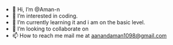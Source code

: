 - 👋 Hi, I’m @Aman-n
- 👀 I’m interested in coding.
- 🌱 I’m currently learning it and i am on the basic level.
- 💞️ I’m looking to collaborate on 
- 📫 How to reach me mail me at   aanandaman1098@gmail.com

<!---
Aman-n/Aman-n is a ✨ special ✨ repository because its `README.md` (this file) appears on your GitHub profile.
You can click the Preview link to take a look at your changes.
--->
